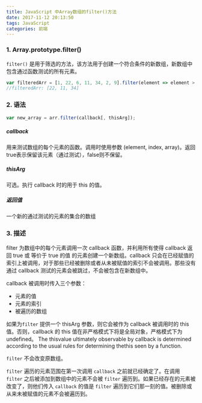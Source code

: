 ```yaml
---
title: JavaScript 中Array数组的filter()方法
date: 2017-11-12 20:13:50
tags: JavaScript
categories: 前端
---
```


### 1. Array.prototype.filter()

`filter()` 是用于筛选的方法，该方法用于创建一个符合条件的新数组，新数组中包含通过函数测试的所有元素。

```javascript
var filteredArr = [1, 22, 6, 11, 34, 2, 9].filter(element => element > 9);
//filteredArr: [22, 11, 34]
```





### 2. 语法

```javascript
var new_array = arr.filter(callback[, thisArg]);
```

##### callback

用来测试数组的每个元素的函数。调用时使用参数 (element, index, array)。返回true表示保留该元素（通过测试），false则不保留。

##### thisArg

可选。执行 callback 时的用于 this 的值。

##### 返回值

一个新的通过测试的元素的集合的数组

### 3. 描述

filter 为数组中的每个元素调用一次 callback 函数，并利用所有使得 callback 返回 true 或 等价于 true 的值 的元素创建一个新数组。callback 只会在已经赋值的索引上被调用，对于那些已经被删除或者从未被赋值的索引不会被调用。那些没有通过 callback 测试的元素会被跳过，不会被包含在新数组中。

callback 被调用时传入三个参数：

- 元素的值
- 元素的索引
- 被遍历的数组

如果为`filter` 提供一个 thisArg 参数，则它会被作为 callback 被调用时的 this 值。否则，callback 的 this 值在非严格模式下将是全局对象，严格模式下为 undefined。
The thisvalue ultimately observable by callback is determined according to the usual rules for determining thethis seen by a function.

`filter` 不会改变原数组。

`filter` 遍历的元素范围在第一次调用 `callback` 之前就已经确定了。在调用 `filter` 之后被添加到数组中的元素不会被 `filter` 遍历到。如果已经存在的元素被改变了，则他们传入 `callback` 的值是 `filter` 遍历到它们那一刻的值。被删除或从来未被赋值的元素不会被遍历到。
